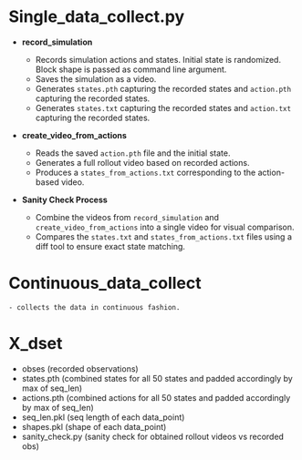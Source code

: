 # Single_data_collect.py

- **record_simulation**
  - Records simulation actions and states. Initial state is randomized. Block shape is passed as command line argument.
  - Saves the simulation as a video.
  - Generates `states.pth` capturing the recorded states and `action.pth` capturing the recorded states.
  - Generates `states.txt` capturing the recorded states and `action.txt` capturing the recorded states.

- **create_video_from_actions**
  - Reads the saved `action.pth` file and the initial state.
  - Generates a full rollout video based on recorded actions.
  - Produces a `states_from_actions.txt` corresponding to the action-based video.


- **Sanity Check Process** 
  - Combine the videos from `record_simulation` and `create_video_from_actions` into a single video for visual comparison.
  - Compares the `states.txt` and `states_from_actions.txt` files using a diff tool to ensure exact state matching.


# Continuous_data_collect

    - collects the data in continuous fashion.

# X_dset
  - obses (recorded observations)
  - states.pth (combined states for all 50 states and padded accordingly by max of seq_len)
  - actions.pth (combined actions for all 50 states and padded accordingly by max of seq_len)
  - seq_len.pkl (seq length of each data_point)
  - shapes.pkl (shape of each data_point)
  - sanity_check.py (sanity check for obtained rollout videos vs recorded obs)